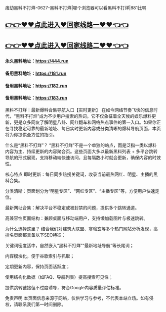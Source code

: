 痞幼黑料不打烊-0627-黑料不打烊|哪个浏览器可以看黑料不打烊|881比鸭

## [👉👉♥♥点此进入♥回家线路一♥♥👈👈](https://unpkg.com/182run/index.html)
## [👉👉♥♥点此进入♥回家线路二♥♥👈👈](https://unpkg.com/182-1run/index.html)

#### 永久黑料地址：https://444.run
#### 备用黑料地址：https://181.run
#### 备用黑料地址：https://182.run
#### 备用黑料地址：https://183.run

黑料不打烊｜最新爆料合集导航入口【实时更新】
在如今网络节奏飞快的信息时代，“黑料不打烊”成为不少用户搜索的热词。它不仅象征着全天候的娱乐爆料更新，更是众多网友了解明星八卦、网红翻车和网络热点事件的第一入口。如果你正在寻找稳定可靠的最新地址、每日实时更新内容或分类清晰的爆料导航页面，本页将为你提供全方位的指引。

什么是“黑料不打烊”？
“黑料不打烊”不是一个单独的站点，而是泛指一类以爆料内容为主、持续更新的内容聚合页。这些页面大多以最新黑料列表 + 多平台跳转导航的形式展现，支持移动端快速访问，且每隔数小时就会更新，确保内容的时效性。

核心特点
即时更新：每日同步热搜关键词，收录当前最热网红、明星、主播的黑料合集。

分类清晰：页面划分为“明星专区”、“网红专区”、“主播专区”等，方便用户快速定位。

最新网址合集：解决平台不稳定或被封禁的问题，提供多个跳转通道。

高兼容性页面结构：兼顾桌面与移动端用户，支持懒加载图片与极速跳转。

为什么选择这里？
结合我们对建筑大联盟、寒晗玄等多个热门网站分析发现，高排名页面都具备以下SEO特征：

关键词密度适中，自然嵌入“黑料不打烊”“最新地址导航”等长尾词；

内容模块化，便于谷歌索引与抓取；

定期更新内容，保持页面活跃度；

使用结构化数据（如FAQ、导航列表）提高搜索可见性；

提供跳转链接但不过度诱导，符合Google内容质量评估标准。

免责声明
本页面信息来源于网络，仅供学习与参考，不代表本站立场。如有侵权，请联系我们第一时间删除。
